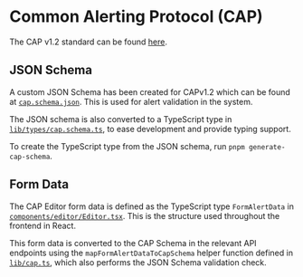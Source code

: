 # Common Alerting Protocol (CAP)

The CAP v1.2 standard can be found [here](http://docs.oasis-open.org/emergency/cap/v1.2/CAP-v1.2-os.html).

## JSON Schema

A custom JSON Schema has been created for CAPv1.2 which can be found at [`cap.schema.json`](https://github.com/shu8/cap-editor/tree/main/cap.schema.json). This is used for alert validation in the system.

The JSON schema is also converted to a TypeScript type in [`lib/types/cap.schema.ts`](https://github.com/shu8/cap-editor/tree/main/lib/types/cap.schema.ts), to ease development and provide typing support.

To create the TypeScript type from the JSON schema, run `pnpm generate-cap-schema`.

## Form Data

The CAP Editor form data is defined as the TypeScript type `FormAlertData` in [`components/editor/Editor.tsx`](https://github.com/shu8/cap-editor/tree/main/components/editor/Editor.tsx). This is the structure used throughout the frontend in React.

This form data is converted to the CAP Schema in the relevant API endpoints using the `mapFormAlertDataToCapSchema` helper function defined in [`lib/cap.ts`](https://github.com/shu8/cap-editor/tree/main/lib/cap.ts), which also performs the JSON Schema validation check.

